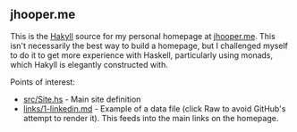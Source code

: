 ## jhooper.me

This is the [Hakyll](https://jaspervdj.be/hakyll/) source for my personal homepage at [jhooper.me](https://jhooper.me).  This isn't necessarily the best way to build a homepage, but I challenged myself to do it to get more experience with Haskell, particularly using monads, which Hakyll is elegantly constructed with.

Points of interest:

* [src/Site.hs](src/Site.hs) - Main site definition
* [links/1-linkedin.md](links/1-linkedin.md) - Example of a data file (click Raw to avoid GitHub's attempt to render it). This feeds into the main links on the homepage.
